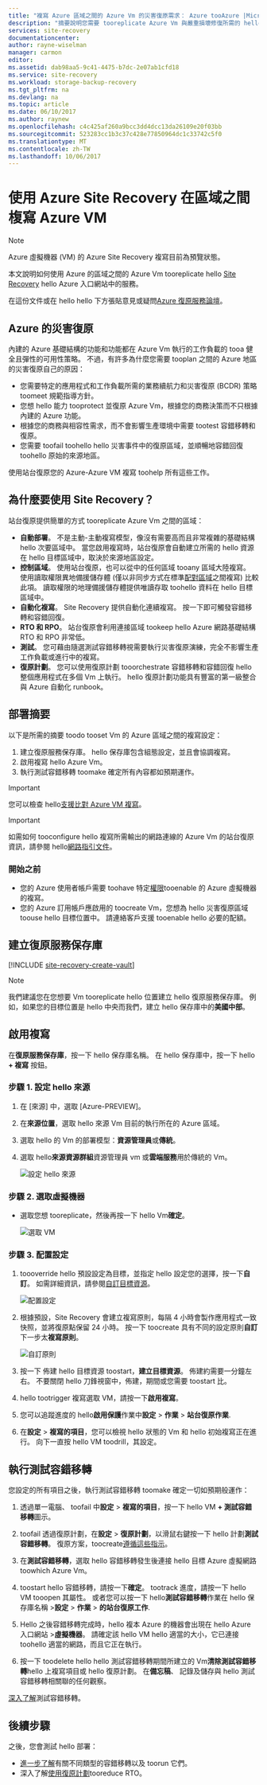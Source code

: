 ```yaml
---
title: "複寫 Azure 區域之間的 Azure Vm 的災害復原需求： Azure tooAzure |Microsoft 文件"
description: "摘要說明您需要 tooreplicate Azure Vm 與嚴重損壞修復所需的 hello Azure Site Recovery 服務的 Azure 區域 (Azure-Azure) 之間的 hello 步驟。"
services: site-recovery
documentationcenter: 
author: rayne-wiselman
manager: carmon
editor: 
ms.assetid: dab98aa5-9c41-4475-b7dc-2e07ab1cfd18
ms.service: site-recovery
ms.workload: storage-backup-recovery
ms.tgt_pltfrm: na
ms.devlang: na
ms.topic: article
ms.date: 06/10/2017
ms.author: raynew
ms.openlocfilehash: c4c425af260a9bcc3dd4dcc13da26109e20f03bb
ms.sourcegitcommit: 523283cc1b3c37c428e77850964dc1c33742c5f0
ms.translationtype: MT
ms.contentlocale: zh-TW
ms.lasthandoff: 10/06/2017
---
```

# <a name="replicate-azure-vms-between-regions-with-azure-site-recovery"></a>使用 Azure Site Recovery 在區域之間椱寫 Azure VM

>[!NOTE]
>
> Azure 虛擬機器 (VM) 的 Azure Site Recovery 複寫目前為預覽狀態。

本文說明如何使用 Azure 的區域之間的 Azure Vm tooreplicate hello [Site Recovery](site-recovery-overview.md) hello Azure 入口網站中的服務。

在這份文件或在 hello hello 下方張貼意見或疑問[Azure 復原服務論壇](https://social.msdn.microsoft.com/forums/azure/home?forum=hypervrecovmgr)。

## <a name="disaster-recovery-in-azure"></a>Azure 的災害復原

內建的 Azure 基礎結構的功能和功能都在 Azure Vm 執行的工作負載的 tooa 健全且彈性的可用性策略。 不過，有許多為什麼您需要 tooplan 之間的 Azure 地區的災害復原自己的原因：

- 您需要特定的應用程式和工作負載所需的業務續航力和災害復原 (BCDR) 策略 toomeet 規範指導方針。
- 您想 hello 能力 tooprotect 並復原 Azure Vm，根據您的商務決策而不只根據內建的 Azure 功能。
- 根據您的商務與相容性需求，而不會影響生產環境中需要 tootest 容錯移轉和復原。
- 您需要 toofail toohello hello 災害事件中的復原區域，並順暢地容錯回復 toohello 原始的來源地區。

使用站台復原您的 Azure-Azure VM 複寫 toohelp 所有這些工作。


## <a name="why-use-site-recovery"></a>為什麼要使用 Site Recovery？      

站台復原提供簡單的方式 tooreplicate Azure Vm 之間的區域：

- **自動部署**。 不是主動-主動複寫模型，像沒有需要高而且非常複雜的基礎結構 hello 次要區域中。 當您啟用複寫時，站台復原會自動建立所需的 hello 資源在 hello 目標區域中，取決於來源地區設定。
- **控制區域**。 使用站台復原，也可以從中的任何區域 tooany 區域大陸複寫。 使用讀取權限異地備援儲存體 (僅以非同步方式在標準[配對區域](https://docs.microsoft.com/azure/best-practices-availability-paired-regions)之間複寫) 比較此項。 讀取權限的地理備援儲存體提供唯讀存取 toohello 資料在 hello 目標區域中。
- **自動化複寫**。 Site Recovery 提供自動化連續複寫。 按一下即可觸發容錯移轉和容錯回復。
- **RTO 和 RPO**。 站台復原會利用連接區域 tookeep hello Azure 網路基礎結構 RTO 和 RPO 非常低。
- **測試**。 您可藉由隨選測試容錯移轉視需要執行災害復原演練，完全不影響生產工作負載或進行中的複寫。
- **復原計劃**。 您可以使用復原計劃 tooorchestrate 容錯移轉和容錯回復 hello 整個應用程式在多個 Vm 上執行。 hello 復原計劃功能具有豐富的第一級整合與 Azure 自動化 runbook。


## <a name="deployment-summary"></a>部署摘要

以下是所需的摘要 toodo tooset Vm 的 Azure 區域之間的複寫設定：

1. 建立復原服務保存庫。 hello 保存庫包含組態設定，並且會協調複寫。
2. 啟用複寫 hello Azure Vm。
3. 執行測試容錯移轉 toomake 確定所有內容都如預期運作。

>[!IMPORTANT]
>
> 您可以檢查 hello[支援比對 Azure VM 複寫](./site-recovery-support-matrix-azure-to-azure.md)。

>[!IMPORTANT]
>
> 如需如何 tooconfigure hello 複寫所需輸出的網路連線的 Azure Vm 的站台復原資訊，請參閱 hello[網路指引文件](./site-recovery-azure-to-azure-networking-guidance.md)。

### <a name="before-you-start"></a>開始之前

* 您的 Azure 使用者帳戶需要 toohave 特定[權限](site-recovery-role-based-linked-access-control.md#permissions-required-to-enable-replication-for-new-virtual-machines)tooenable 的 Azure 虛擬機器的複寫。
* 您的 Azure 訂用帳戶應啟用的 toocreate Vm，您想為 hello 災害復原區域 toouse hello 目標位置中。 請連絡客戶支援 tooenable hello 必要的配額。

## <a name="create-a-recovery-services-vault"></a>建立復原服務保存庫

[!INCLUDE [site-recovery-create-vault](../../includes/site-recovery-create-vault.md)]

>[!NOTE]
>
> 我們建議您在您想要 Vm tooreplicate hello 位置建立 hello 復原服務保存庫。 例如，如果您的目標位置是 hello 中央而我們，建立 hello 保存庫中的**美國中部**。

## <a name="enable-replication"></a>啟用複寫

在**復原服務保存庫**，按一下 hello 保存庫名稱。 在 hello 保存庫中，按一下 hello **+ 複寫** 按鈕。

### <a name="step-1-configure-hello-source"></a>步驟 1. 設定 hello 來源
1. 在 [來源] 中，選取 [Azure-PREVIEW]。
2. 在**來源位置**，選取 hello 來源 Vm 目前的執行所在的 Azure 區域。
3. 選取 hello 的 Vm 的部署模型：**資源管理員**或**傳統**。
4. 選取 hello**來源資源群組**資源管理員 vm 或**雲端服務**用於傳統的 Vm。

    ![設定 hello 來源](./media/site-recovery-azure-to-azure/source.png)

### <a name="step-2-select-virtual-machines"></a>步驟 2. 選取虛擬機器

* 選取您想 tooreplicate，然後再按一下 hello Vm**確定**。

    ![選取 VM](./media/site-recovery-azure-to-azure/vms.png)

### <a name="step-3-configure-settings"></a>步驟 3. 配置設定

1. toooverride hello 預設設定為目標，並指定 hello 設定您的選擇，按一下**自訂**。 如需詳細資訊，請參閱[自訂目標資源](site-recovery-replicate-azure-to-azure.md##customize-target-resources)。

    ![配置設定](./media/site-recovery-azure-to-azure/settings.png)


2. 根據預設，Site Recovery 會建立複寫原則，每隔 4 小時會製作應用程式一致快照，並將復原點保留 24 小時。 按一下 toocreate 具有不同的設定原則**自訂**下一步太**複寫原則**。

    ![自訂原則](./media/site-recovery-azure-to-azure/customize-policy.png)

3. 按一下 佈建 hello 目標資源 toostart，**建立目標資源**。 佈建約需要一分鐘左右。 不要關閉 hello 刀鋒視窗中，佈建，期間或您需要 toostart 比。

4. hello tootrigger 複寫選取 VM，請按一下**啟用複寫**。

5. 您可以追蹤進度的 hello**啟用保護**作業中**設定** > **作業** > **站台復原作業**.

6. 在**設定** > **複寫的項目**，您可以檢視 hello 狀態的 Vm 和 hello 初始複寫正在進行。 向下一直按 hello VM toodrill，其設定。

## <a name="run-a-test-failover"></a>執行測試容錯移轉

您設定的所有項目之後，執行測試容錯移轉 toomake 確定一切如預期般運作：

1. 透過單一電腦、 toofail 中**設定** > **複寫的項目**，按一下 hello VM **+ 測試容錯移轉**圖示。

2. toofail 透過復原計劃，在**設定** > **復原計劃**，以滑鼠右鍵按一下 hello 計劃**測試容錯移轉**。 復原方案，toocreate[遵循這些指示](site-recovery-create-recovery-plans.md)。 

3. 在**測試容錯移轉**，選取 hello 容錯移轉發生後連接 hello 目標 Azure 虛擬網路 toowhich Azure Vm。

4. toostart hello 容錯移轉，請按一下**確定**。 tootrack 進度，請按一下 hello VM tooopen 其屬性。 或者您可以按一下 hello**測試容錯移轉**作業在 hello 保存庫名稱 >**設定** > **作業** > **的站台復原工作**.

5. Hello 之後容錯移轉完成時，hello 複本 Azure 的機器會出現在 hello Azure 入口網站 >**虛擬機器**。 請確定該 hello VM hello 適當的大小，它已連接 toohello 適當的網路，而且它正在執行。

6. 按一下 toodelete hello hello 測試容錯移轉期間所建立的 Vm**清除測試容錯移轉**hello 上複寫項目或 hello 復原計劃。 在**備忘稿**、 記錄及儲存與 hello 測試容錯移轉相關聯的任何觀察。 

[深入了解](site-recovery-test-failover-to-azure.md)測試容錯移轉。


## <a name="next-steps"></a>後續步驟

之後，您會測試 hello 部署：

- [進一步了解](site-recovery-failover.md)有關不同類型的容錯移轉以及 toorun 它們。
- 深入了解[使用復原計劃](site-recovery-create-recovery-plans.md)tooreduce RTO。
